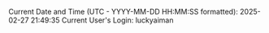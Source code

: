 Current Date and Time (UTC - YYYY-MM-DD HH:MM:SS formatted): 2025-02-27 21:49:35
Current User's Login: luckyaiman
